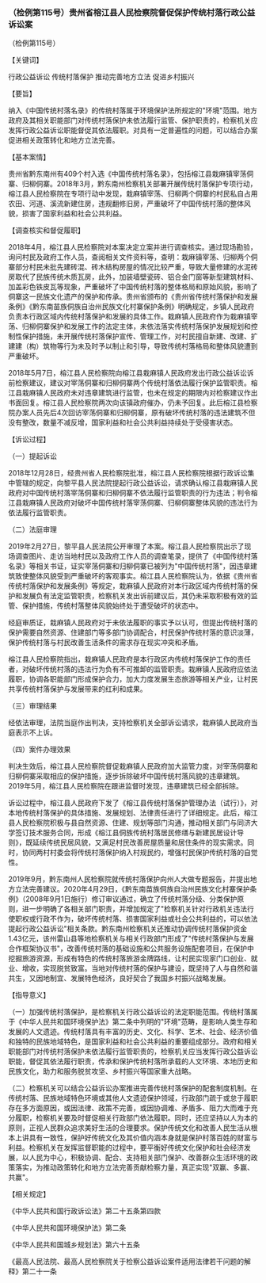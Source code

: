 ### （检例第115号）贵州省榕江县人民检察院督促保护传统村落行政公益诉讼案
（检例第115号）

【关键词】

行政公益诉讼 传统村落保护 推动完善地方立法 促进乡村振兴

【要旨】

纳入《中国传统村落名录》的传统村落属于环境保护法所规定的"环境"范围。地方政府及其相关职能部门对传统村落保护未依法履行监管、保护职责的，检察机关应发挥行政公益诉讼职能督促其依法履职。对具有一定普遍性的问题，可以结合办案促进相关政策转化和地方立法完善。

【基本案情】

贵州省黔东南州有409个村入选《中国传统村落名录》，包括榕江县栽麻镇宰荡侗寨、归柳侗寨。2018年3月，黔东南州检察机关部署开展传统村落保护专项行动，榕江县人民检察院在专项行动中发现，栽麻镇宰荡、归柳两个侗寨的村民私自占用农田、河道、溪流新建住房，违规翻修旧房，严重破坏了中国传统村落的整体风貌，损害了国家利益和社会公共利益。

【调查核实和督促履职】

2018年4月，榕江县人民检察院对本案决定立案并进行调查核实。通过现场勘验，询问村民及政府工作人员，查阅相关文件资料等，查明：栽麻镇宰荡、归柳两个侗寨部分村民未批先建砖混、砖木结构房屋的情况比较严重，导致大量修建的水泥砖房取代了民族传统木质瓦房，此外，加装墙壁瓷砖、铝合金门窗等新型建筑材料、加盖彩色铁皮瓦等现象，严重破坏了中国传统村落的整体格局和原始风貌，影响了侗寨这一民族文化遗产的保护和传承。贵州省颁布的《贵州省传统村落保护和发展条例》《黔东南苗族侗族自治州民族文化村寨保护条例》明确规定，乡镇人民政府负责本行政区域内传统村落保护和发展的具体工作。栽麻镇人民政府作为栽麻镇宰荡、归柳侗寨保护和发展工作的法定主体，未依法落实传统村落保护发展规划和控制性保护措施，未开展传统村落保护宣传、管理工作，对村民擅自新建、改建、扩建建（构）筑物等行为未及时予以制止和引导，导致传统村落格局和整体风貌遭到严重破坏。

2018年5月7日，榕江县人民检察院向榕江县栽麻镇人民政府发出行政公益诉讼诉前检察建议，建议对宰荡侗寨和归柳侗寨两个传统村落依法履行保护监管职责。榕江县栽麻镇人民政府未对违章建筑进行监管，也未在规定的期限内对检察建议作出书面回复。榕江县人民检察院两次向该镇政府催办，仍未予回复。此后榕江县检察院办案人员先后4次回访宰荡侗寨和归柳侗寨，原有破坏传统村落的违法建筑不但没有整改，数量不减反增，国家利益和社会公共利益持续处于受侵害状态。

【诉讼过程】

（一）提起诉讼

2018年12月28日，经贵州省人民检察院批准，榕江县人民检察院根据行政诉讼集中管辖的规定，向黎平县人民法院提起行政公益诉讼，请求确认榕江县栽麻镇人民政府对中国传统村落宰荡侗寨和归柳侗寨不依法履行监管职责的行为违法；判令榕江县栽麻镇人民政府对破坏中国传统村落宰荡侗寨、归柳侗寨整体风貌的违法行为依法履行监管职责。

（二）法庭审理

2019年2月27日，黎平县人民法院公开审理了本案。榕江县人民检察院出示了现场调查图片、走访当地村民以及政府工作人员的调查笔录，提供了《中国传统村落名录》等相关书证，证实宰荡侗寨和归柳侗寨已被列为"中国传统村落"，因违章建筑致使整体风貌受到严重破坏的客观事实。榕江县人民检察院认为，依据《贵州省传统村落保护和发展条例》等规定，栽麻镇人民政府对本行政区域内传统村落的保护和发展负有法定监管职责，检察机关发出诉前建议后，其仍未采取积极有效的监管、保护措施，传统村落整体风貌始终处于遭受破坏的状态中。

经庭审质证，栽麻镇人民政府对于未依法履职的事实予以认可，但提出传统村落的保护需要自然资源、住建部门等多部门协调配合，村民保护传统村落的意识淡薄，保护传统村落与村民改善生活条件的需求存在现实冲突和矛盾。

榕江县人民检察院指出，栽麻镇人民政府是本行政区内传统村落保护工作的责任者，对破坏传统村落的违法行为负有不可推卸的监管职责。栽麻镇人民政府应依法履职，协调各职能部门形成保护合力，加大力度发展生态旅游等相关产业，让村民共享传统村落保护与发展带来的红利和成果。

（三）审理结果

经依法审理，法院当庭作出判决，支持检察机关全部诉讼请求，栽麻镇人民政府当庭表示不上诉。

（四）案件办理效果

判决生效后，榕江县人民检察院督促栽麻镇人民政府加大监管力度，对宰荡侗寨和归柳侗寨采取相应的保护措施，逐步拆除破坏中国传统村落风貌的违章建筑。2019年5月，榕江县人民检察院在跟进监督时发现，违章建筑已经全部拆除。

诉讼过程中，榕江县人民政府下发了《榕江县传统村落保护管理办法（试行）》，对本地传统村落保护的具体措施、发展规划、法律责任进行了详细规定。此后，榕江县人民检察院积极与县自然资源、住建、规划等部门沟通，推动相关部门与同济大学签订技术服务合同，形成《榕江县侗族传统村落居民修缮与新建民居设计导则》，既延续传统民居风貌，又满足村民改善房屋质量和居住条件的现实需求。同时，协同两村村委会将传统村落保护纳入村规民约，增强村民保护传统村落的自觉性。

2019年9月，黔东南州人民检察院就传统村落保护向州人大做专题报告，并提出地方立法完善建议。2020年4月29日，《黔东南苗族侗族自治州民族文化村寨保护条例》（2008年9月1日施行）修订审议通过，确立了传统村落分级、分类保护原则，进一步明确了各相关部门职责，并增加规定了"检察机关针对行政机关违法行使职权或行政不作为，破坏传统村落、损害国家利益或社会公共利益的，可以依法提起行政公益诉讼"相关条款。黔东南州检察机关还推动协调传统村落保护资金1.43亿元，该州雷山县等地检察机关与相关行政部门形成了"传统村落保护与发展合作框架协议书"，改善传统村落的基础设施和公共服务设施配套项目，在保护中挖掘旅游资源，形成有特色的传统村落旅游金牌路线，让村民实现家门口创业、就业、增收，实现脱贫致富。当地对传统村落的保护与建设，既坚持了人与自然和谐共生，又因地制宜、发展特色经济，良好契合了我国乡村振兴战略发展。

【指导意义】

（一）加强传统村落保护，是检察机关行政公益诉讼的法定职能范围。传统村落属于《中华人民共和国环境保护法》第二条中列明的"环境"范畴，是影响人类生存和发展的人文遗迹。传统村落具有丰富的历史、文化、科学、艺术、社会、经济价值和独特的民族地域特色，是国家利益和社会公共利益的重要组成部分。政府和相关职能部门对传统村落保护未依法履行监管职责的，检察机关应当发挥行政公益诉讼职能，督促其依法履行职责，传承和保护传统村落所承载的人文环境、本地历史和民族文化，助力和服务脱贫攻坚、乡村振兴等国家重大战略。

（二）检察机关可以结合公益诉讼办案推进完善传统村落保护的配套制度机制。在传统村落、民族地域特色环境或其他人文遗迹保护领域，行政部门疏于或怠于履职存在多方面原因，或因法律、政策不完善，或因协调难、矛盾多、阻力大而难于充分履职，检察机关要及时督促相关行政部门依法履职。同时，还应坚持以人为本的原则，正视人民群众追求美好生活的合理要求。保护传统文化和改善人民生活从根本上讲具有一致性，保护好传统文化及其价值内涵本身就是保护村落百姓的财富与利益。检察机关在发挥监督职能的过程中，要平衡好传统文化保护和社会经济发展，以人民为中心，积极协调、配合、支持相关部门保护、改善群众生活环境的政策落实，为推动政策转化和地方立法完善贡献检察力量，真正实现"双赢、多赢、共赢"。

【相关规定】

《中华人民共和国行政诉讼法》第二十五条第四款

《中华人民共和国环境保护法》第二条

《中华人民共和国城乡规划法》第六十五条

《最高人民法院、最高人民检察院关于检察公益诉讼案件适用法律若干问题的解释》第二十一条
